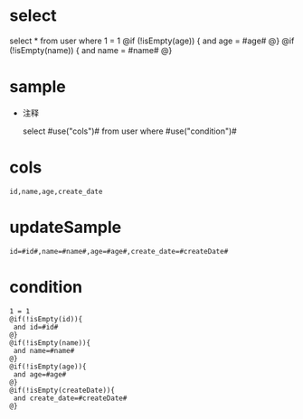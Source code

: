 select
===
select * from user where 1 = 1
@if (!isEmpty(age)) {
and age = #age#
@}
@if (!isEmpty(name)) {
and name = #name#
@}

sample
===
* 注释

	select #use("cols")# from user  where  #use("condition")#

cols
===
	id,name,age,create_date

updateSample
===
	
	id=#id#,name=#name#,age=#age#,create_date=#createDate#

condition
===

	1 = 1  
	@if(!isEmpty(id)){
	 and id=#id#
	@}
	@if(!isEmpty(name)){
	 and name=#name#
	@}
	@if(!isEmpty(age)){
	 and age=#age#
	@}
	@if(!isEmpty(createDate)){
	 and create_date=#createDate#
	@}